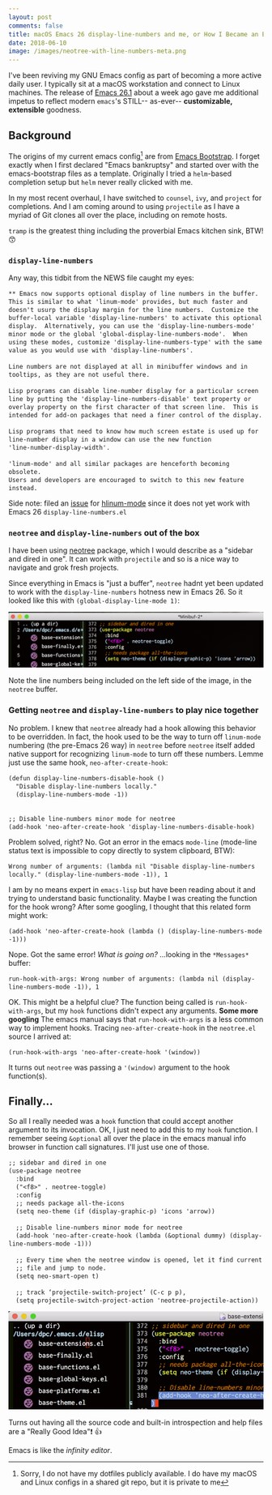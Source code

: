 ```yaml
---
layout: post
comments: false
title: macOS Emacs 26 display-line-numbers and me, or How I Became an Emacs Power User Today
date: 2018-06-10
image: /images/neotree-with-line-numbers-meta.png
---
```


I've been reviving my GNU Emacs config as part of becoming a more active daily user. I typically sit at a macOS workstation and connect to Linux machines. The release of [Emacs 26.1](https://github.com/emacs-mirror/emacs/blob/master/etc/NEWS.26) about a week ago gave me additional impetus to reflect modern `emacs`'s STILL-- as-ever-- **customizable, extensible** goodness.

## Background

The origins of my current emacs config[^1] are from [Emacs Bootstrap](http://emacs-bootstrap.com). I forget exactly when I first declared "Emacs bankruptsy" and started over with the emacs-bootstrap files as a template. Originally I tried a `helm`-based completion setup but `helm` never really clicked with me.

In my most recent overhaul, I have switched to `counsel`, `ivy`, and `project` for completions. And I am coming around to using `projectile` as I have a myriad of Git clones all over the place, including on remote hosts.

`tramp` is the greatest thing including the proverbial Emacs kitchen sink, BTW! :kissing_smiling_eyes:

### `display-line-numbers`

Any way, this tidbit from the NEWS file caught my eyes:


```text
** Emacs now supports optional display of line numbers in the buffer.
This is similar to what 'linum-mode' provides, but much faster and
doesn't usurp the display margin for the line numbers.  Customize the
buffer-local variable 'display-line-numbers' to activate this optional
display.  Alternatively, you can use the 'display-line-numbers-mode'
minor mode or the global 'global-display-line-numbers-mode'.  When
using these modes, customize 'display-line-numbers-type' with the same
value as you would use with 'display-line-numbers'.

Line numbers are not displayed at all in minibuffer windows and in
tooltips, as they are not useful there.

Lisp programs can disable line-number display for a particular screen
line by putting the 'display-line-numbers-disable' text property or
overlay property on the first character of that screen line.  This is
intended for add-on packages that need a finer control of the display.

Lisp programs that need to know how much screen estate is used up for
line-number display in a window can use the new function
'line-number-display-width'.

'linum-mode' and all similar packages are henceforth becoming obsolete.
Users and developers are encouraged to switch to this new feature
instead.
```


Side note: filed an [issue](https://github.com/tom-tan/hlinum-mode/issues/5) for [hlinum-mode](https://github.com/tom-tan/hlinum-mode) since it does not yet work with Emacs 26 `display-line-numbers.el`


### `neotree` and `display-line-numbers` out of the box

I have been using [neotree](https://github.com/jaypei/emacs-neotree) package, which I would describe as a "sidebar and dired in one".  It can work with `projectile` and so is a nice way to navigate and grok fresh projects.

Since everything in Emacs is "just a buffer", `neotree` hadnt yet been updated to work with the `display-line-numbers` hotness new in Emacs 26. So it looked like this with `(global-display-line-mode 1)`:

![neotree with line numbers fail](/images/neotree-with-line-numbers.png "neotree with line numbers")

Note the line numbers being included on the left side of the image, in the `neotree` buffer.

### Getting `neotree` and `display-line-numbers` to play nice together

No problem. I knew that `neotree` already had a hook allowing this behavior to be overridden. In fact, the hook used to be the way to turn off `linum-mode` numbering (the pre-Emacs 26 way) in `neotree` before `neotree` itself added native support for recognizing `linum-mode` to turn off these numbers.  Lemme just use the same hook, `neo-after-create-hook`:

```emacs-lisp
(defun display-line-numbers-disable-hook ()
  "Disable display-line-numbers locally."
  (display-line-numbers-mode -1))


;; Disable line-numbers minor mode for neotree
(add-hook 'neo-after-create-hook 'display-line-numbers-disable-hook)
```

Problem solved, right? No.  Got an error in the emacs `mode-line` (mode-line status text is impossible to copy directly to system clipboard, BTW):

``` text
Wrong number of arguments: (lambda nil "Disable display-line-numbers locally." (display-line-numbers-mode -1)), 1
```

I am by no means expert in `emacs-lisp` but have been reading about it and trying to understand basic functionality. Maybe I was creating the function for the hook wrong? After some googling, I thought that this related form might work:

```emacs-lisp
(add-hook 'neo-after-create-hook (lambda () (display-line-numbers-mode -1)))
```

Nope.  Got the same error!  _What is going on?_ ...looking in the `*Messages*` buffer:

```text
run-hook-with-args: Wrong number of arguments: (lambda nil (display-line-numbers-mode -1)), 1
```

OK. This might be a helpful clue? The function being called is `run-hook-with-args`, but my `hook` functions didn't expect any arguments.  __**Some more googling**__ The emacs manual says that `run-hook-with-args` is a less common way to implement hooks. Tracing `neo-after-create-hook` in the `neotree.el` source I arrived at:

```emacs-lisp
(run-hook-with-args 'neo-after-create-hook '(window))
```

It turns out `neotree` was passing a `'(window)` argument to the hook function(s).




## Finally...

So all I really needed was a `hook` function that could accept another argument to its invocation. OK, I just need to add this to my `hook` function. I remember seeing `&optional` all over the place in the emacs manual info browser in function call signatures. I'll just use one of those.

```emacs-lisp
;; sidebar and dired in one
(use-package neotree
  :bind
  ("<f8>" . neotree-toggle)
  :config
  ;; needs package all-the-icons
  (setq neo-theme (if (display-graphic-p) 'icons 'arrow))

  ;; Disable line-numbers minor mode for neotree
  (add-hook 'neo-after-create-hook (lambda (&optional dummy) (display-line-numbers-mode -1)))

  ;; Every time when the neotree window is opened, let it find current
  ;; file and jump to node.
  (setq neo-smart-open t)

  ;; track ‘projectile-switch-project’ (C-c p p),
  (setq projectile-switch-project-action 'neotree-projectile-action))
```

![neotree without line numbers success](/images/neotree-without-line-numbers.png "neotree without line numbers")

Turns out having all the source code and built-in introspection and help files are a "Really Good Idea":exclamation: :thumbsup:

Emacs is like the *infinity editor*.

[^1]: Sorry, I do not have my dotfiles publicly available. I do have my macOS and Linux configs in a shared git repo, but it is private to me
